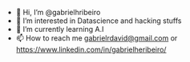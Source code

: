 - 👋 Hi, I’m @gabrielhribeiro
- 👀 I’m interested in Datascience and hacking stuffs
- 🌱 I’m currently learning A.I
- 📫 How to reach me gabrielrdavid@gmail.com or https://www.linkedin.com/in/gabrielheribeiro/

<!---
gabrielhribeiro/gabrielhribeiro is a ✨ special ✨ repository because its `README.md` (this file) appears on your GitHub profile.
You can click the Preview link to take a look at your changes.
--->
